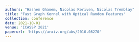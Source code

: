 ```yaml
---
authors: "Hashem Ghanem, Nicolas Keriven, Nicolas Tremblay"
title: "Fast Graph Kernel with Optical Random Features"
collection: conference
date: 2021-10-01
venue: 'ICASSP 2021'
paperurl: 'https://arxiv.org/abs/2010.08270'
---
```

